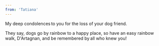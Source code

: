 ```yaml
---
from: 'Tatiana'
---
```


My deep condolences to you for the loss of your dog friend. 

They say, dogs go by rainbow to a happy place, so have an easy rainbow walk, D'Artagnan, and be remembered by all who knew you! 